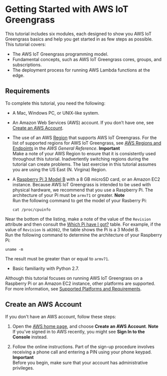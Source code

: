 # Getting Started with AWS IoT Greengrass<a name="gg-gs"></a>

This tutorial includes six modules, each designed to show you AWS IoT Greengrass basics and help you get started in as few steps as possible\. This tutorial covers:
+ The AWS IoT Greengrass programming model\.
+  Fundamental concepts, such as AWS IoT Greengrass cores, groups, and subscriptions\.
+ The deployment process for running AWS Lambda functions at the edge\.

## Requirements<a name="gg-requirements"></a>

To complete this tutorial, you need the following:
+ A Mac, Windows PC, or UNIX\-like system\.
+ An Amazon Web Services \(AWS\) account\. If you don’t have one, see [Create an AWS Account](#create-aws-account)\.
+ The use of an AWS [Region](https://en.wikipedia.org/wiki/Amazon_Web_Services#Availability_and_topology) that supports AWS IoT Greengrass\. For the list of supported regions for AWS IoT Greengrass, see [AWS Regions and Endpoints](https://docs.aws.amazon.com/general/latest/gr/rande.html#greengrass_region) in the *AWS General Reference*\.
**Important**  
Make a note of your AWS Region to ensure that it is consistently used throughout this tutorial\. Inadvertently switching regions during the tutorial can create problems\. The last exercise in this tutorial assumes you are using the US East \(N\. Virgina\) Region\.
+ A [Raspberry Pi 3 Model B](https://www.amazon.com/Raspberry-Model-1-2GHz-64-bit-quad-core/dp/B01CD5VC92/ref=sr_1_3?ie=UTF8&qid=1510013943&sr=8-3&keywords=Raspberry+Pi+Model+3&dpID=51wEoDfvlIL&preST=_SX300_QL70_&dpSrc=srch) with a 8 GB microSD card, or an Amazon EC2 instance\. Because AWS IoT Greengrass is intended to be used with physical hardware, we recommend that you use a Raspberry Pi\. The architecture of your Pi must be `armv71` or greater\.
**Note**  
Run the following command to get the model of your Rasberry Pi:  

  ```
  cat /proc/cpuinfo
  ```
Near the bottom of the listing, make a note of the value of the `Revision` attribute and then consult the [Which Pi have I got?](https://elinux.org/RPi_HardwareHistory#Which_Pi_have_I_got.3F) table\. For example, if the value of `Revision` is `a02082`, the table shows the Pi is a 3 Model B\.   
Run the following command to determine the architecture of your Raspberry Pi:  

  ```
  uname -m
  ```
The result must be greater than or equal to `armv71`\.
+ Basic familiarity with Python 2\.7\.

Although this tutorial focuses on running AWS IoT Greengrass on a Raspberry Pi or an Amazon EC2 instance, other platforms are supported\. For more information, see [Supported Platforms and Requirements](what-is-gg.md#gg-platforms)\.

## Create an AWS Account<a name="create-aws-account"></a>

If you don't have an AWS account, follow these steps:

1. Open the [AWS home page](http://aws.amazon.com/), and choose **Create an AWS Account**\. 
**Note**  
If you've signed in to AWS recently, you might see **Sign In to the Console** instead\.

1. Follow the online instructions\. Part of the sign\-up procedure involves receiving a phone call and entering a PIN using your phone keypad\.
**Important**  
Before you begin, make sure that your account has administrative privileges\.
